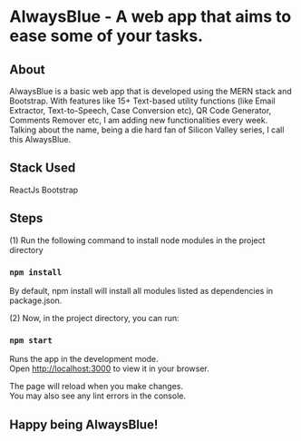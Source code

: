 # AlwaysBlue - A web app that aims to ease some of your tasks.

## About
AlwaysBlue is a basic web app that is developed using the MERN stack and Bootstrap. With features like 15+ Text-based utility functions (like Email Extractor, Text-to-Speech, Case Conversion etc), QR Code Generator, Comments Remover etc, I am adding new functionalities every week. Talking about the name, being a die hard fan of Silicon Valley series, I call this AlwaysBlue. 

## Stack Used
ReactJs
Bootstrap

## Steps

(1) Run the following command to install node modules in the project directory

### `npm install`

By default, npm install will install all modules listed as dependencies in package.json.


(2) Now, in the project directory, you can run:

### `npm start`

Runs the app in the development mode.\
Open [http://localhost:3000](http://localhost:3000) to view it in your browser.

The page will reload when you make changes.\
You may also see any lint errors in the console.

## Happy being AlwaysBlue!


